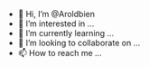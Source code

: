 - 👋 Hi, I’m @Aroldbien
- 👀 I’m interested in ...
- 🌱 I’m currently learning ...
- 💞️ I’m looking to collaborate on ...
- 📫 How to reach me ...

<!---
Aroldbien/Aroldbien is a ✨ special ✨ repository because its `README.md` (this file) appears on your GitHub profile.
You can click the Preview link to take a look at your changes.
--->
